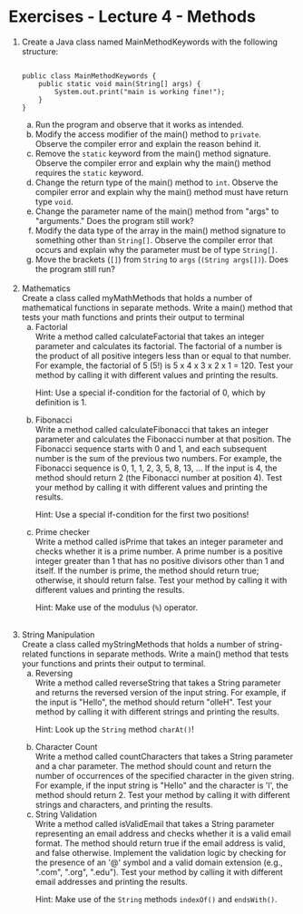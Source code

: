 # Exercises - Lecture 4 - Methods

<ol>

<li> Create a Java class named MainMethodKeywords with the following structure:
<pre><code>
public class MainMethodKeywords {
    public static void main(String[] args) {
        System.out.print("main is working fine!");
    }
}
</pre></code>

<ol type="a">
<li> Run the program and observe that it works as intended. </li>
<li> Modify the access modifier of the main() method to <code>private</code>. Observe the compiler error and explain the reason behind it. </li>
<li> Remove the <code>static</code> keyword from the main() method signature. Observe the compiler error and explain why the main() method requires the <code>static</code> keyword. </li>
<li> Change the return type of the main() method to <code>int</code>. Observe the compiler error and explain why the main() method must have return type <code>void</code>. </li>
<li> Change the parameter name of the main() method from "args" to "arguments." Does the program still work? </li>
<li> Modify the data type of the array in the main() method signature to something other than <code>String[]</code>. Observe the compiler error that occurs and explain why the parameter must be of type <code>String[]</code>. </li>
<li> Move the brackets (<code>[]</code>) from <code>String</code> to <code>args</code> (<code>(String args[])</code>). Does the program still run? </li>
</ol></li><br>

 

<li> Mathematics<br>
Create a class called myMathMethods that holds a number of mathematical functions in separate methods. Write a main() method that tests your math functions and prints their output to terminal 

<ol type="a">
<li>
Factorial<br>
Write a method called calculateFactorial that takes an integer parameter and calculates its factorial. The factorial of a number is the product of all positive integers less than or equal to that number. For example, the factorial of 5 (5!) is 5 x 4 x 3 x 2 x 1 = 120. Test your method by calling it with different values and printing the results.

Hint: Use a special if-condition for the factorial of 0, which by definition is 1.
</li>

<li> Fibonacci <br>
Write a method called calculateFibonacci that takes an integer parameter and calculates the Fibonacci number at that position. The Fibonacci sequence starts with 0 and 1, and each subsequent number is the sum of the previous two numbers. For example, the Fibonacci sequence is 0, 1, 1, 2, 3, 5, 8, 13, ... If the input is 4, the method should return 2 (the Fibonacci number at position 4). Test your method by calling it with different values and printing the results.

Hint: Use a special if-condition for the first two positions!
</li>

<li> Prime checker <br>
Write a method called isPrime that takes an integer parameter and checks whether it is a prime number. A prime number is a positive integer greater than 1 that has no positive divisors other than 1 and itself. If the number is prime, the method should return true; otherwise, it should return false. Test your method by calling it with different values and printing the results.

Hint: Make use of the modulus (<code>%</code>) operator.
</li>
</ol><br>

<li> String Manipulation <br>
Create a class called myStringMethods that holds a number of string-related functions in separate methods. Write a main() method that tests your functions and prints their output to terminal. 

<ol type="a">
<li> Reversing <br>
Write a method called reverseString that takes a String parameter and returns the reversed version of the input string. For example, if the input is "Hello", the method should return "olleH". Test your method by calling it with different strings and printing the results.

Hint: Look up the <code>String</code> method <code>charAt()</code>!
</li>

<li> Character Count <br>
Write a method called countCharacters that takes a String parameter and a char parameter. The method should count and return the number of occurrences of the specified character in the given string. For example, if the input string is "Hello" and the character is 'l', the method should return 2. Test your method by calling it with different strings and characters, and printing the results.
<br>

<li> String Validation <br>
Write a method called isValidEmail that takes a String parameter representing an email address and checks whether it is a valid email format. The method should return true if the email address is valid, and false otherwise. Implement the validation logic by checking for the presence of an '@' symbol and a valid domain extension (e.g., ".com", ".org", ".edu"). Test your method by calling it with different email addresses and printing the results.

Hint: Make use of the <code>String</code> methods <code>indexOf()</code> and <code>endsWith()</code>.
</li>
</ol>
</ol>
